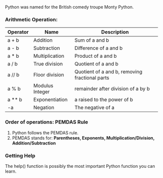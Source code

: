 Python was named for the British comedy troupe Monty Python.

### Arithmetic Operation:
Operator | Name | Description
-------- | ---- | -----------
a + b | Addition | Sum of a and b
a - b | Subtraction | Difference of a and b
a * b | Multiplication | Product of a and b
a / b | True division | Quotient of a and b
a // b | Floor division | Quotient of a and b, removing fractional parts
a % b | Modulus	Integer | remainder after division of a by b
a ** b | Exponentiation | a raised to the power of b
-a | Negation | The negative of a

### Order of operations: PEMDAS Rule
1. Python follows the PEMDAS rule. 
2. PEMDAS stands for:  **Parentheses, Exponents, Multiplication/Division, Addition/Subtraction**

### Getting Help
The help() function is possibly the most important Python function you can learn.